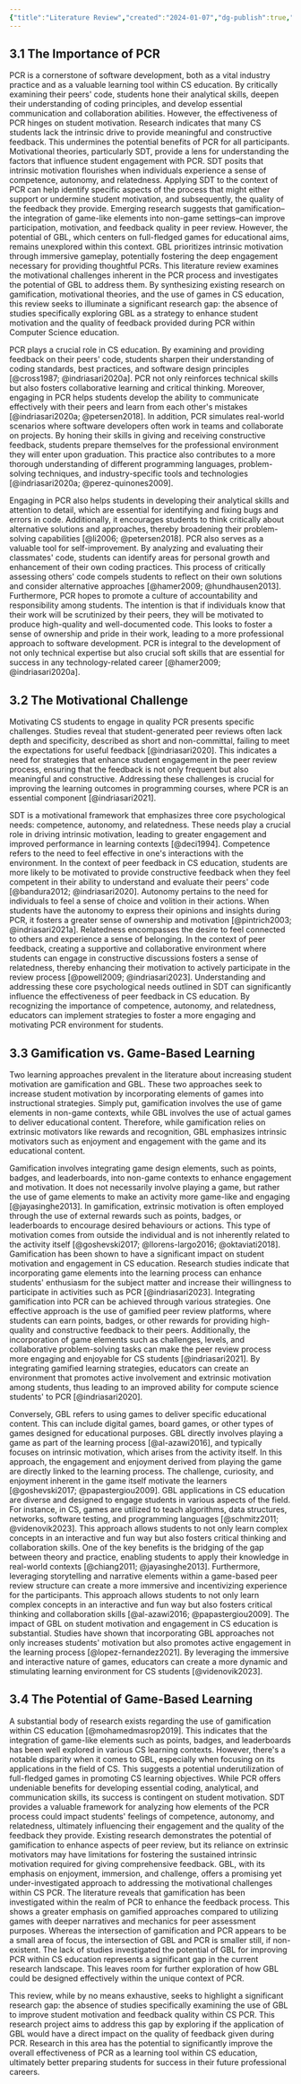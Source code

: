 ```yaml
---
{"title":"Literature Review","created":"2024-01-07","dg-publish":true,"tags":null,"modified":"2024-09-13","permalink":"/50-works/research/literature-review/","dgPassFrontmatter":true,"updated":"2024-09-13"}
---
```



## 3.1 The Importance of PCR

PCR is a cornerstone of software development, both as a vital industry practice and as a valuable learning tool within CS education. By critically examining their peers' code, students hone their analytical skills, deepen their understanding of coding principles, and develop essential communication and collaboration abilities. However, the effectiveness of PCR hinges on student motivation. Research indicates that many CS students lack the intrinsic drive to provide meaningful and constructive feedback. This undermines the potential benefits of PCR for all participants. Motivational theories, particularly SDT, provide a lens for understanding the factors that influence student engagement with PCR. SDT posits that intrinsic motivation flourishes when individuals experience a sense of competence, autonomy, and relatedness. Applying SDT to the context of PCR can help identify specific aspects of the process that might either support or undermine student motivation, and subsequently, the quality of the feedback they provide. Emerging research suggests that gamification–the integration of game-like elements into non-game settings–can improve participation, motivation, and feedback quality in peer review. However, the potential of GBL, which centers on full-fledged games for educational aims, remains unexplored within this context. GBL prioritizes intrinsic motivation through immersive gameplay, potentially fostering the deep engagement necessary for providing thoughtful PCRs. This literature review examines the motivational challenges inherent in the PCR process and investigates the potential of GBL to address them. By synthesizing existing research on gamification, motivational theories, and the use of games in CS education, this review seeks to illuminate a significant research gap: the absence of studies specifically exploring GBL as a strategy to enhance student motivation and the quality of feedback provided during PCR within Computer Science education.

PCR plays a crucial role in CS education. By examining and providing feedback on their peers' code, students sharpen their understanding of coding standards, best practices, and software design principles [@cross1987; @indriasari2020a]. PCR not only reinforces technical skills but also fosters collaborative learning and critical thinking. Moreover, engaging in PCR helps students develop the ability to communicate effectively with their peers and learn from each other's mistakes [@indriasari2020a; @petersen2018]. In addition, PCR simulates real-world scenarios where software developers often work in teams and collaborate on projects. By honing their skills in giving and receiving constructive feedback, students prepare themselves for the professional environment they will enter upon graduation. This practice also contributes to a more thorough understanding of different programming languages, problem-solving techniques, and industry-specific tools and technologies [@indriasari2020a; @perez-quinones2009].

Engaging in PCR also helps students in developing their analytical skills and attention to detail, which are essential for identifying and fixing bugs and errors in code. Additionally, it encourages students to think critically about alternative solutions and approaches, thereby broadening their problem-solving capabilities [@li2006; @petersen2018]. PCR also serves as a valuable tool for self-improvement. By analyzing and evaluating their classmates' code, students can identify areas for personal growth and enhancement of their own coding practices. This process of critically assessing others' code compels students to reflect on their own solutions and consider alternative approaches [@hamer2009; @hundhausen2013]. Furthermore, PCR hopes to promote a culture of accountability and responsibility among students. The intention is that if individuals know that their work will be scrutinized by their peers, they will be motivated to produce high-quality and well-documented code. This looks to foster a sense of ownership and pride in their work, leading to a more professional approach to software development. PCR is integral to the development of not only technical expertise but also crucial soft skills that are essential for success in any technology-related career [@hamer2009; @indriasari2020a].

## 3.2 The Motivational Challenge

Motivating CS students to engage in quality PCR presents specific challenges. Studies reveal that student-generated peer reviews often lack depth and specificity, described as short and non-committal, failing to meet the expectations for useful feedback [@indriasari2020]. This indicates a need for strategies that enhance student engagement in the peer review process, ensuring that the feedback is not only frequent but also meaningful and constructive. Addressing these challenges is crucial for improving the learning outcomes in programming courses, where PCR is an essential component [@indriasari2021].

SDT is a motivational framework that emphasizes three core psychological needs: competence, autonomy, and relatedness. These needs play a crucial role in driving intrinsic motivation, leading to greater engagement and improved performance in learning contexts [@deci1994]. Competence refers to the need to feel effective in one's interactions with the environment. In the context of peer feedback in CS education, students are more likely to be motivated to provide constructive feedback when they feel competent in their ability to understand and evaluate their peers' code [@bandura2012; @indriasari2020]. Autonomy pertains to the need for individuals to feel a sense of choice and volition in their actions. When students have the autonomy to express their opinions and insights during PCR, it fosters a greater sense of ownership and motivation [@pintrich2003; @indriasari2021a]. Relatedness encompasses the desire to feel connected to others and experience a sense of belonging. In the context of peer feedback, creating a supportive and collaborative environment where students can engage in constructive discussions fosters a sense of relatedness, thereby enhancing their motivation to actively participate in the review process [@powell2009; @indriasari2023]. Understanding and addressing these core psychological needs outlined in SDT can significantly influence the effectiveness of peer feedback in CS education. By recognizing the importance of competence, autonomy, and relatedness, educators can implement strategies to foster a more engaging and motivating PCR environment for students.

## 3.3 Gamification vs. Game-Based Learning

Two learning approaches prevalent in the literature about increasing student motivation are gamification and GBL. These two approaches seek to increase student motivation by incorporating elements of games into instructional strategies. Simply put, gamification involves the use of game elements in non-game contexts, while GBL involves the use of actual games to deliver educational content. Therefore, while gamification relies on extrinsic motivators like rewards and recognition, GBL emphasizes intrinsic motivators such as enjoyment and engagement with the game and its educational content.

Gamification involves integrating game design elements, such as points, badges, and leaderboards, into non-game contexts to enhance engagement and motivation. It does not necessarily involve playing a game, but rather the use of game elements to make an activity more game-like and engaging [@jayasinghe2013]. In gamification, extrinsic motivation is often employed through the use of external rewards such as points, badges, or leaderboards to encourage desired behaviours or actions. This type of motivation comes from outside the individual and is not inherently related to the activity itself [@goshevski2017; @llorens-largo2016; @oktaviati2018]. Gamification has been shown to have a significant impact on student motivation and engagement in CS education. Research studies indicate that incorporating game elements into the learning process can enhance students' enthusiasm for the subject matter and increase their willingness to participate in activities such as PCR [@indriasari2023]. Integrating gamification into PCR can be achieved through various strategies. One effective approach is the use of gamified peer review platforms, where students can earn points, badges, or other rewards for providing high-quality and constructive feedback to their peers. Additionally, the incorporation of game elements such as challenges, levels, and collaborative problem-solving tasks can make the peer review process more engaging and enjoyable for CS students [@indriasari2021]. By integrating gamified learning strategies, educators can create an environment that promotes active involvement and extrinsic motivation among students, thus leading to an improved ability for compute science students' to PCR [@indriasari2020].

Conversely, GBL refers to using games to deliver specific educational content. This can include digital games, board games, or other types of games designed for educational purposes. GBL directly involves playing a game as part of the learning process [@al-azawi2016], and typically focuses on intrinsic motivation, which arises from the activity itself. In this approach, the engagement and enjoyment derived from playing the game are directly linked to the learning process. The challenge, curiosity, and enjoyment inherent in the game itself motivate the learners [@goshevski2017; @papastergiou2009]. GBL applications in CS education are diverse and designed to engage students in various aspects of the field. For instance, in CS, games are utilized to teach algorithms, data structures, networks, software testing, and programming languages [@schmitz2011; @videnovik2023]. This approach allows students to not only learn complex concepts in an interactive and fun way but also fosters critical thinking and collaboration skills. One of the key benefits is the bridging of the gap between theory and practice, enabling students to apply their knowledge in real-world contexts [@chiang2011; @jayasinghe2013]. Furthermore, leveraging storytelling and narrative elements within a game-based peer review structure can create a more immersive and incentivizing experience for the participants. This approach allows students to not only learn complex concepts in an interactive and fun way but also fosters critical thinking and collaboration skills [@al-azawi2016; @papastergiou2009]. The impact of GBL on student motivation and engagement in CS education is substantial. Studies have shown that incorporating GBL approaches not only increases students' motivation but also promotes active engagement in the learning process [@lopez-fernandez2021]. By leveraging the immersive and interactive nature of games, educators can create a more dynamic and stimulating learning environment for CS students [@videnovik2023].

## 3.4 The Potential of Game-Based Learning

A substantial body of research exists regarding the use of gamification within CS education [@mohamedmasrop2019]. This indicates that the integration of game-like elements such as points, badges, and leaderboards has been well explored in various CS learning contexts. However, there's a notable disparity when it comes to GBL, especially when focusing on its applications in the field of CS. This suggests a potential underutilization of full-fledged games in promoting CS learning objectives. While PCR offers undeniable benefits for developing essential coding, analytical, and communication skills, its success is contingent on student motivation. SDT provides a valuable framework for analyzing how elements of the PCR process could impact students' feelings of competence, autonomy, and relatedness, ultimately influencing their engagement and the quality of the feedback they provide. Existing research demonstrates the potential of gamification to enhance aspects of peer review, but its reliance on extrinsic motivators may have limitations for fostering the sustained intrinsic motivation required for giving comprehensive feedback. GBL, with its emphasis on enjoyment, immersion, and challenge, offers a promising yet under-investigated approach to addressing the motivational challenges within CS PCR. The literature reveals that gamification has been investigated within the realm of PCR to enhance the feedback process. This shows a greater emphasis on gamified approaches compared to utilizing games with deeper narratives and mechanics for peer assessment purposes. Whereas the intersection of gamification and PCR appears to be a small area of focus, the intersection of GBL and PCR is smaller still, if non-existent. The lack of studies investigated the potential of GBL for improving PCR within CS education represents a significant gap in the current research landscape. This leaves room for further exploration of how GBL could be designed effectively within the unique context of PCR.

This review, while by no means exhaustive, seeks to highlight a significant research gap: the absence of studies specifically examining the use of GBL to improve student motivation and feedback quality within CS PCR. This research project aims to address this gap by exploring if the application of GBL would have a direct impact on the quality of feedback given during PCR. Research in this area has the potential to significantly improve the overall effectiveness of PCR as a learning tool within CS education, ultimately better preparing students for success in their future professional careers.
